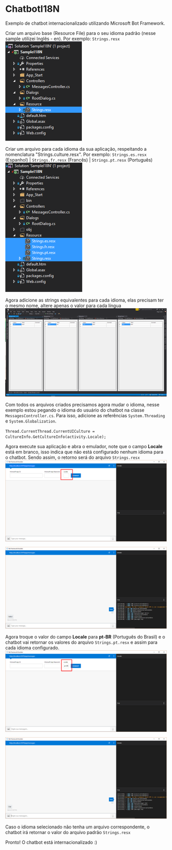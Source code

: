 # ChatbotI18N

Exemplo de chatbot internacionalizado utilizando Microsoft Bot Framework.

Criar um arquivo base (Resource File) para o seu idioma padrão (nesse sample utilizei Inglês - en). Por exemplo: `Strings.resx`
![image](https://raw.githubusercontent.com/dfdcastro/ChatbotI18N/master/imgs/ResourceFile.PNG)

Criar um arquivo para cada idioma da sua aplicação, respeitando a nomenclatura "Strings.culture.resx". Por exemplo: `Strings.es.resx` (Espanhol) | `Strings.fr.resx` (Francês) | `Strings.pt.resx` (Português)
![image](https://raw.githubusercontent.com/dfdcastro/ChatbotI18N/master/imgs/AllResourceFiles.PNG)

Agora adicione as strings equivalentes para cada idioma, elas precisam ter o mesmo nome, altere apenas o valor para cada língua
![image](https://raw.githubusercontent.com/dfdcastro/ChatbotI18N/master/imgs/Strings.PNG)

Com todos os arquivos criados precisamos agora mudar o idioma, nesse exemplo estou pegando o idioma do usuário do chatbot na classe `MessagesController.cs`. Para isso, adicione as referências `System.Threading` e 
`System.Globalization`.

`Thread.CurrentThread.CurrentUICulture = CultureInfo.GetCultureInfo(activity.Locale);` 

Agora execute sua aplicação e abra o emulador, note que o campo **Locale** está em branco, isso indica que não está configurado nenhum idioma para o chatbot. Sendo assim, o retorno será do arquivo `Strings.resx`
![image](https://raw.githubusercontent.com/dfdcastro/ChatbotI18N/master/imgs/Emulator1.PNG)

![image](https://raw.githubusercontent.com/dfdcastro/ChatbotI18N/master/imgs/Emulator2.PNG)

Agora troque o valor do campo **Locale** para **pt-BR** (Português do Brasil) e o chatbot vai retornar os valores do arquivo `Strings.pt.resx` e assim para cada idioma configurado. 
![image](https://raw.githubusercontent.com/dfdcastro/ChatbotI18N/master/imgs/Emulator3.PNG)

![image](https://raw.githubusercontent.com/dfdcastro/ChatbotI18N/master/imgs/Emulator4.PNG)

Caso o idioma selecionado não tenha um arquivo correspondente, o chatbot irá retornar o valor do arquivo padrão `Strings.resx`

Pronto! O chatbot está internacionalizado :)